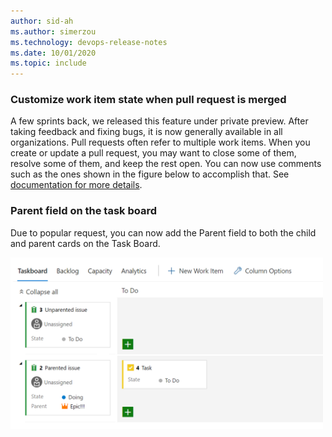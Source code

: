 ```yaml
---
author: sid-ah
ms.author: simerzou
ms.technology: devops-release-notes
ms.date: 10/01/2020
ms.topic: include
---
```


### Customize work item state when pull request is merged

A few sprints back, we released this feature under private preview. After taking feedback and fixing bugs, it is now generally available in all organizations. Pull requests often refer to multiple work items. When you create or update a pull request, you may want to close some of them, resolve some of them, and keep the rest open. You can now use comments such as the ones shown in the figure below to accomplish that. See
 <a href="https://docs.microsoft.com/azure/devops/notifications/add-links-to-work-items?view=azure-devops#set-work-item-state-in-pull-request">documentation for more details</a>. 

### Parent field on the task board

Due to popular request, you can now add the Parent field to both the child and parent cards on the Task Board.

<img src='../../media/176-boards-1-0.png' width='500' alt="parent field task board">
